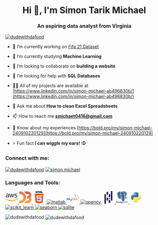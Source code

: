 <h1 align="center">Hi 👋, I'm Simon Tarik Michael</h1>
<h3 align="center">An aspiring data analyst from Virginia</h3>

<p align="left"> <a href="https://twitter.com/dudewithdafood" target="blank"><img src="https://img.shields.io/twitter/follow/dudewithdafood?logo=twitter&style=for-the-badge" alt="dudewithdafood" /></a> </p>

- 🔭 I’m currently working on [Fifa 21 Dataset](https://www.kaggle.com/datasets/yagunnersya/fifa-21-messy-raw-dataset-for-cleaning-exploring?select=fifa21_raw_data.csv%E2%80%8B)

- 🌱 I’m currently studying **Machine Learning**

- 👯 I’m looking to collaborate on **building a website**

- 🤝 I’m looking for help with **SQL Databases**

- 👨‍💻 All of my projects are available at [https://www.linkedin.com/in/simon-michael-ab496830b/](https://www.linkedin.com/in/simon-michael-ab496830b/)

- 💬 Ask me about **How to clean Excel Spreadsheets**

- 📫 How to reach me **smichaet0416@gmail.com**

- 📄 Know about my experiences [https://bold.pro/my/simon-michael-240910220129](https://bold.pro/my/simon-michael-240910220129)

- ⚡ Fun fact    **I can wiggle my ears! :D**



<h3 align="left">Connect with me:</h3>
<p align="left">
<a href="https://twitter.com/dudewithdafood" target="blank"><img align="center" src="https://raw.githubusercontent.com/rahuldkjain/github-profile-readme-generator/master/src/images/icons/Social/twitter.svg" alt="dudewithdafood" height="30" width="40" /></a>
<a href="https://linkedin.com/in/simon michael" target="blank"><img align="center" src="https://raw.githubusercontent.com/rahuldkjain/github-profile-readme-generator/master/src/images/icons/Social/linked-in-alt.svg" alt="simon michael" height="30" width="40" /></a>
</p>

<h3 align="left">Languages and Tools:</h3>
<p align="left"> <a href="https://aws.amazon.com" target="_blank" rel="noreferrer"> <img src="https://raw.githubusercontent.com/devicons/devicon/master/icons/amazonwebservices/amazonwebservices-original-wordmark.svg" alt="aws" width="40" height="40"/> </a> <a href="https://d3js.org/" target="_blank" rel="noreferrer"> <img src="https://raw.githubusercontent.com/devicons/devicon/master/icons/d3js/d3js-original.svg" alt="d3js" width="40" height="40"/> </a> <a href="https://www.w3.org/html/" target="_blank" rel="noreferrer"> <img src="https://raw.githubusercontent.com/devicons/devicon/master/icons/html5/html5-original-wordmark.svg" alt="html5" width="40" height="40"/> </a> <a href="https://www.mathworks.com/" target="_blank" rel="noreferrer"> <img src="https://upload.wikimedia.org/wikipedia/commons/2/21/Matlab_Logo.png" alt="matlab" width="40" height="40"/> </a> <a href="https://www.mysql.com/" target="_blank" rel="noreferrer"> <img src="https://raw.githubusercontent.com/devicons/devicon/master/icons/mysql/mysql-original-wordmark.svg" alt="mysql" width="40" height="40"/> </a> <a href="https://opencv.org/" target="_blank" rel="noreferrer"> <img src="https://www.vectorlogo.zone/logos/opencv/opencv-icon.svg" alt="opencv" width="40" height="40"/> </a> <a href="https://pandas.pydata.org/" target="_blank" rel="noreferrer"> <img src="https://raw.githubusercontent.com/devicons/devicon/2ae2a900d2f041da66e950e4d48052658d850630/icons/pandas/pandas-original.svg" alt="pandas" width="40" height="40"/> </a> <a href="https://www.postgresql.org" target="_blank" rel="noreferrer"> <img src="https://raw.githubusercontent.com/devicons/devicon/master/icons/postgresql/postgresql-original-wordmark.svg" alt="postgresql" width="40" height="40"/> </a> <a href="https://www.python.org" target="_blank" rel="noreferrer"> <img src="https://raw.githubusercontent.com/devicons/devicon/master/icons/python/python-original.svg" alt="python" width="40" height="40"/> </a> <a href="https://scikit-learn.org/" target="_blank" rel="noreferrer"> <img src="https://upload.wikimedia.org/wikipedia/commons/0/05/Scikit_learn_logo_small.svg" alt="scikit_learn" width="40" height="40"/> </a> <a href="https://seaborn.pydata.org/" target="_blank" rel="noreferrer"> <img src="https://seaborn.pydata.org/_images/logo-mark-lightbg.svg" alt="seaborn" width="40" height="40"/> </a> <a href="https://www.sqlite.org/" target="_blank" rel="noreferrer"> <img src="https://www.vectorlogo.zone/logos/sqlite/sqlite-icon.svg" alt="sqlite" width="40" height="40"/> </a> </p>

<p><img align="left" src="https://github-readme-stats.vercel.app/api/top-langs?username=dudewithdafood&show_icons=true&locale=en&layout=compact" alt="dudewithdafood" /></p>

<p>&nbsp;<img align="center" src="https://github-readme-stats.vercel.app/api?username=dudewithdafood&show_icons=true&locale=en" alt="dudewithdafood" /></p>
